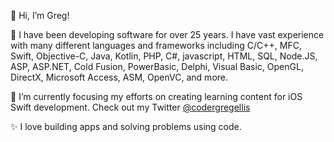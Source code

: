 👋 Hi, I’m Greg! 

👀 I have been developing software for over 25 years. I have vast experience with many different languages and frameworks including C/C++, MFC, Swift, Objective-C, Java, Kotlin, PHP, C#, javascript, HTML, SQL, Node.JS, ASP, ASP.NET, Cold Fusion, PowerBasic, Delphi, Visual Basic, OpenGL, DirectX, Microsoft Access, ASM, OpenVC, and more.

🌱 I’m currently focusing my efforts on creating learning content for iOS Swift development. Check out my Twitter <a href="https://twitter.com/codergregellis">@codergregellis</a>

✨ I love building apps and solving problems using code. 
